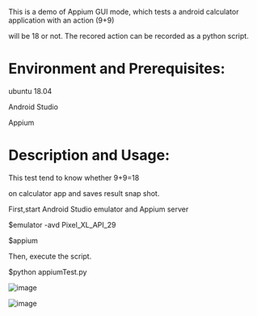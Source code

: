 This is a demo of Appium GUI mode,  which tests a android calculator application with an action (9+9)

 will be 18 or not. The recored action can be recorded as a python script.

# Environment and Prerequisites:

ubuntu 18.04

Android Studio

Appium



# Description and Usage:

This test tend to know whether 9+9=18

on calculator app and saves result snap shot.

First,start Android Studio emulator and Appium server

$emulator -avd Pixel_XL_API_29

$appium


Then, execute the script.

$python appiumTest.py

![image](https://github.com/k-eeer/appiumTest/blob/master/appiumTestInPython.png)

![image](https://github.com/k-eeer/appiumTest/blob/master/addtionResult.png)




